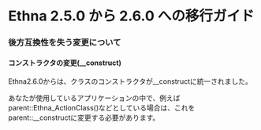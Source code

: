 # Ethna 2.5.0 から 2.6.0 への移行ガイド
### 後方互換性を失う変更について

#### コンストラクタの変更(\_\_construct)

Ethna2.6.0からは、クラスのコンストラクタが\_\_constructに統一されました。

あなたが使用しているアプリケーションの中で、例えばparent::Ethna\_ActionClass()などとしている場合は、これをparent::\_\_constructに変更する必要があります。


